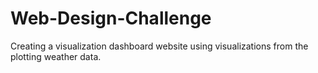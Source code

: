 # Web-Design-Challenge
Creating a visualization dashboard website using visualizations  from  the plotting weather data.
